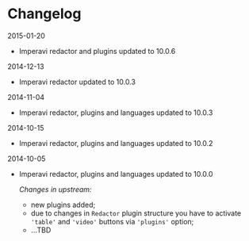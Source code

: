 Changelog
=========

2015-01-20
- Imperavi redactor and plugins updated to 10.0.6

2014-12-13
- Imperavi redactor updated to 10.0.3

2014-11-04
- Imperavi redactor, plugins and languages updated to 10.0.3

2014-10-15
- Imperavi redactor, plugins and languages updated to 10.0.2

2014-10-05
- Imperavi redactor, plugins and languages updated to 10.0.0

    *Changes in upstream:*
    - new plugins added;
    - due to changes in `Redactor` plugin structure you have to activate `'table'` and `'video'` buttons via `'plugins'` option;
    - ...TBD